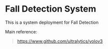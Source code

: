 # Fall Detection System

This is a system deployment for Fall Detection

Main reference:

> https://www.github.com/ultralytics/yolov3